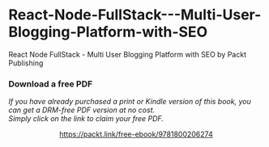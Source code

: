 # React-Node-FullStack---Multi-User-Blogging-Platform-with-SEO
React Node FullStack - Multi User Blogging Platform with SEO by Packt Publishing
### Download a free PDF

 <i>If you have already purchased a print or Kindle version of this book, you can get a DRM-free PDF version at no cost.<br>Simply click on the link to claim your free PDF.</i>
<p align="center"> <a href="https://packt.link/free-ebook/9781800206274">https://packt.link/free-ebook/9781800206274 </a> </p>